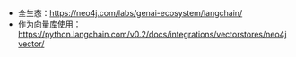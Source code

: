 - 全生态：https://neo4j.com/labs/genai-ecosystem/langchain/
- 作为向量库使用：https://python.langchain.com/v0.2/docs/integrations/vectorstores/neo4jvector/